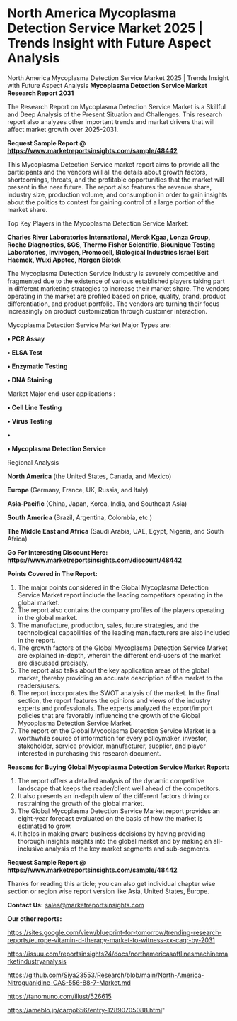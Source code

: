 # North America Mycoplasma Detection Service Market 2025 | Trends Insight with Future Aspect Analysis
 North America Mycoplasma Detection Service Market 2025 | Trends Insight with Future Aspect Analysis
<strong>Mycoplasma Detection Service Market Research Report 2031</strong>

The Research Report on Mycoplasma Detection Service Market is a Skillful and Deep Analysis of the Present Situation and Challenges. This research report also analyzes other important trends and market drivers that will affect market growth over 2025-2031.

<strong>Request Sample Report @ <a href=https://www.marketreportsinsights.com/sample/48442>https://www.marketreportsinsights.com/sample/48442</a></strong>

This Mycoplasma Detection Service market report aims to provide all the participants and the vendors will all the details about growth factors, shortcomings, threats, and the profitable opportunities that the market will present in the near future. The report also features the revenue share, industry size, production volume, and consumption in order to gain insights about the politics to contest for gaining control of a large portion of the market share.

Top Key Players in the Mycoplasma Detection Service Market:

<strong>Charles River Laboratories International, Merck Kgaa, Lonza Group, Roche Diagnostics, SGS, Thermo Fisher Scientific, Biounique Testing Laboratories, Invivogen, Promocell, Biological Industries Israel Beit Haemek, Wuxi Apptec, Norgen Biotek</strong>

The Mycoplasma Detection Service Industry is severely competitive and fragmented due to the existence of various established players taking part in different marketing strategies to increase their market share. The vendors operating in the market are profiled based on price, quality, brand, product differentiation, and product portfolio. The vendors are turning their focus increasingly on product customization through customer interaction.

Mycoplasma Detection Service Market Major Types are:

<strong>•  PCR Assay

•  ELSA Test

•  Enzymatic Testing

•  DNA Staining</strong>

Market Major end-user applications :

<strong>•  Cell Line Testing

•  Virus Testing

•  

•  Mycoplasma Detection Service</strong>

Regional Analysis

</u><strong><b>North America</b></strong> (the United States, Canada, and Mexico)

<strong><b>Europe </b></strong>(Germany, France, UK, Russia, and Italy)

<strong><b>Asia-Pacific</b></strong> (China, Japan, Korea, India, and Southeast Asia)

<strong><b>South America</b></strong> (Brazil, Argentina, Colombia, etc.)

<strong><b>The Middle East and Africa</b></strong> (Saudi Arabia, UAE, Egypt, Nigeria, and South Africa)

<strong>Go For Interesting Discount Here: <a href=https://www.marketreportsinsights.com/discount/48442>https://www.marketreportsinsights.com/discount/48442</a></strong>

<strong>Points Covered in The Report:</strong>
<ol>
  <li>The major points considered in the Global Mycoplasma Detection Service Market report include the leading competitors operating in the global market.</li>
  <li>The report also contains the company profiles of the players operating in the global market.</li>
  <li>The manufacture, production, sales, future strategies, and the technological capabilities of the leading manufacturers are also included in the report.</li>
  <li>The growth factors of the Global Mycoplasma Detection Service Market are explained in-depth, wherein the different end-users of the market are discussed precisely.</li>
  <li>The report also talks about the key application areas of the global market, thereby providing an accurate description of the market to the readers/users.</li>
  <li>The report incorporates the SWOT analysis of the market. In the final section, the report features the opinions and views of the industry experts and professionals. The experts analyzed the export/import policies that are favorably influencing the growth of the Global Mycoplasma Detection Service Market.</li>
  <li>The report on the Global Mycoplasma Detection Service Market is a worthwhile source of information for every policymaker, investor, stakeholder, service provider, manufacturer, supplier, and player interested in purchasing this research document.</li>
</ol>
<strong>Reasons for Buying Global Mycoplasma Detection Service Market Report:</strong>

<ol>
  <li>The report offers a detailed analysis of the dynamic competitive landscape that keeps the reader/client well ahead of the competitors.</li>
  <li>It also presents an in-depth view of the different factors driving or restraining the growth of the global market.</li>
  <li>The Global Mycoplasma Detection Service Market report provides an eight-year forecast evaluated on the basis of how the market is estimated to grow.</li>
  <li>It helps in making aware business decisions by having providing thorough insights insights into the global market and by making an all-inclusive analysis of the key market segments and sub-segments.</li>
</ol>
<strong>Request Sample Report @ <a href=https://www.marketreportsinsights.com/sample/48442>https://www.marketreportsinsights.com/sample/48442</a></strong>


Thanks for reading this article; you can also get individual chapter wise section or region wise report version like Asia, United States, Europe.

<strong>Contact Us:</strong>
sales@marketreportsinsights.com

<strong>Our other reports:</strong>

<a href=https://sites.google.com/view/blueprint-for-tomorrow/trending-research-reports/europe-vitamin-d-therapy-market-to-witness-xx-cagr-by-2031>https://sites.google.com/view/blueprint-for-tomorrow/trending-research-reports/europe-vitamin-d-therapy-market-to-witness-xx-cagr-by-2031</a>

<a href=https://issuu.com/reportsinsights24/docs/northamericasoftlinesmachinemarketindustryanalysis>https://issuu.com/reportsinsights24/docs/northamericasoftlinesmachinemarketindustryanalysis</a>

<a href=https://github.com/Siya23553/Research/blob/main/North-America-Nitroguanidine-CAS-556-88-7-Market.md>https://github.com/Siya23553/Research/blob/main/North-America-Nitroguanidine-CAS-556-88-7-Market.md</a>

<a href=https://tanomuno.com/illust/526615>https://tanomuno.com/illust/526615</a>

<a href=https://ameblo.jp/cargo656/entry-12890705088.html>https://ameblo.jp/cargo656/entry-12890705088.html</a>"
